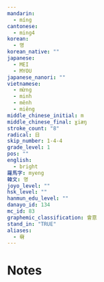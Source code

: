 ```yaml
---
mandarin:
  - míng
cantonese:
  - ming4
korean:
  - 명
korean_native: ""
japanese:
  - MEI
  - MYOU
japanese_nanori: ""
vietnamese:
  - mừng
  - minh
  - mênh
  - miêng
middle_chinese_initial: m
middle_chinese_final: ɣiæŋ
stroke_count: "8"
radical: 日
skip_number: 1-4-4
grade_level: 1
pos: ""
english:
  - bright
羅馬字: myeng
韓文: 명
joyo_level: ""
hsk_level: ""
hanmun_edu_level: ""
danayo_id: 134
mc_id: 83
graphemic_classification: 會意
stand_in: "TRUE"
aliases:
  - 奛
---
```


# Notes

